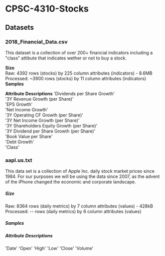 # **CPSC-4310-Stocks** # 

## Datasets ##
### 2018_Financial_Data.csv ###
This dataset is a collection of over 200+ financial indicators including a "class" attibute that indicates wether or not to buy a stock.    

**Size**    
Raw: 4392 rows (stocks) by 225 column attributes (indicators) - 8.6MB     
Processed: ~3900 rows (stocks) by 11 column attributes (indicators)     
**Samples**

**Attribute Descriptions**
'Dividends per Share Growth'    
'3Y Revenue Growth (per Share)'    
'EPS Growth'    
'Net Income Growth'   
'3Y Operating CF Growth (per Share)'    
'3Y Net Income Growth (per Share)'    
'3Y Shareholders Equity Growth (per Share)'   
'3Y Dividend per Share Growth (per Share)'    
'Book Value per Share'    
'Debt Growth'   
'Class'   

### aapl.us.txt ###
This data set is a collection of Apple Inc. daily stock market prices since 1984. For our purposes we will be using the data since 2007, as the advent of the iPhone changed the economic and corporate landscape. 
##### Size #####
Raw: 8364 rows (daily metrics) by 7 column attributes (values) - 428kB
Processed: -- rows (daily metrics) by 6 column attributes (values) 
##### Samples #####

##### Attribute Descriptions #####
'Date'
'Open'
'High'
'Low'
'Close'
'Volume'
